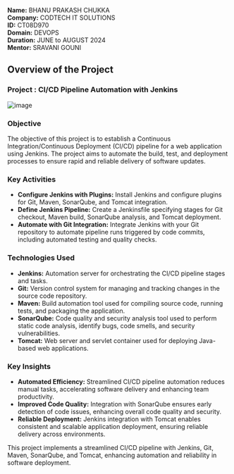 **Name:** BHANU PRAKASH CHUKKA  
**Company:** CODTECH IT SOLUTIONS  
**ID:** CT08D970  
**Domain:** DEVOPS  
**Duration:** JUNE to AUGUST 2024  
**Mentor:** SRAVANI GOUNI  

## Overview of the Project
### Project : CI/CD Pipeline Automation with Jenkins
![image](https://github.com/Bhanu1616/CODETECH-TASK-1/assets/108963598/96dbc9c0-01c8-4056-92b5-9d9194e4ca04)

### Objective
The objective of this project is to establish a Continuous Integration/Continuous Deployment (CI/CD) pipeline for a web application using Jenkins. The project aims to automate the build, test, and deployment processes to ensure rapid and reliable delivery of software updates.

### Key Activities
- **Configure Jenkins with Plugins:** Install Jenkins and configure plugins for Git, Maven, SonarQube, and Tomcat integration.
- **Define Jenkins Pipeline:** Create a Jenkinsfile specifying stages for Git checkout, Maven build, SonarQube analysis, and Tomcat deployment.
- **Automate with Git Integration:** Integrate Jenkins with your Git repository to automate pipeline runs triggered by code commits, including automated testing and quality checks.

### Technologies Used
- **Jenkins:** Automation server for orchestrating the CI/CD pipeline stages and tasks.
- **Git:** Version control system for managing and tracking changes in the source code repository.
- **Maven:** Build automation tool used for compiling source code, running tests, and packaging the application.
- **SonarQube:** Code quality and security analysis tool used to perform static code analysis, identify bugs, code smells, and security vulnerabilities.
- **Tomcat:** Web server and servlet container used for deploying Java-based web applications.

### Key Insights
- **Automated Efficiency:** Streamlined CI/CD pipeline automation reduces manual tasks, accelerating software delivery and enhancing team productivity.
- **Improved Code Quality:** Integration with SonarQube ensures early detection of code issues, enhancing overall code quality and security.
- **Reliable Deployment:** Jenkins integration with Tomcat enables consistent and scalable application deployment, ensuring reliable delivery across environments.

This project implements a streamlined CI/CD pipeline with Jenkins, Git, Maven, SonarQube, and Tomcat, enhancing automation and reliability in software deployment.
